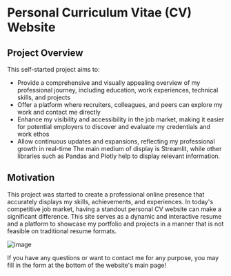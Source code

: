 # Personal Curriculum Vitae (CV) Website

## Project Overview
This self-started project aims to:
- Provide a comprehensive and visually appealing overview of my professional journey, including education, work experiences, technical skills, and projects
- Offer a platform where recruiters, colleagues, and peers can explore my work and contact me directly
- Enhance my visibility and accessibility in the job market, making it easier for potential employers to discover and evaluate my credentials and work ethos
- Allow continuous updates and expansions, reflecting my professional growth in real-time
The main medium of display is Streamlit, while other libraries such as Pandas and Plotly help to display relevant information.

## Motivation
This project was started to create a professional online presence that accurately displays my skills, achievements, and experiences. In today's competitive job market, having a standout personal CV website can make a significant difference. This site serves as a dynamic and interactive resume and a platform to showcase my portfolio and projects in a manner that is not feasible on traditional resume formats.

![image](https://github.com/nlawira/cv-website/assets/153707364/da0a1a13-cd10-4c59-a8e0-37ab19e3eb48)

If you have any questions or want to contact me for any purpose, you may fill in the form at the bottom of the website's main page!
